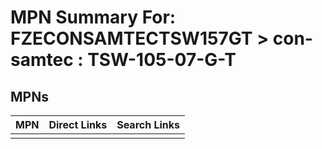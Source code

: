 



# MPN Summary For: FZECONSAMTECTSW157GT > con-samtec : TSW-105-07-G-T

## MPNs
  

|MPN|Direct Links|Search Links|
| :--- | :--- | :--- |
||||
